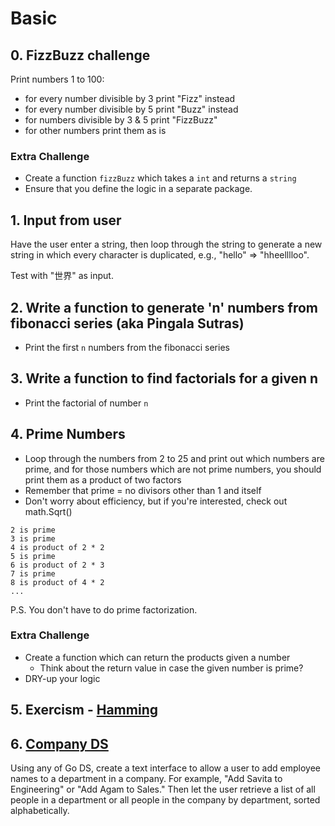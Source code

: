 # Basic

## 0. FizzBuzz challenge

Print numbers 1 to 100:

- for every number divisible by 3 print "Fizz" instead
- for every number divisible by 5 print "Buzz" instead
- for numbers divisible by 3 & 5 print "FizzBuzz"
- for other numbers print them as is

### Extra Challenge

- Create a function `fizzBuzz` which takes a `int` and returns a `string`
- Ensure that you define the logic in a separate package.

## 1. Input from user

Have the user enter a string, then loop through the string to generate a new string in which every character is duplicated, e.g., "hello" => "hheelllloo".

Test with "世界" as input.

## 2. Write a function to generate 'n' numbers from fibonacci series (aka Pingala Sutras)

- Print the first `n` numbers from the fibonacci series

## 3. Write a function to find factorials for a given n

- Print the factorial of number `n`

## 4. Prime Numbers

- Loop through the numbers from 2 to 25 and print out which numbers are prime, and for those numbers which are not prime numbers, you should print them as a product of two factors
- Remember that prime = no divisors other than 1 and itself
- Don't worry about efficiency, but if you're interested, check out math.Sqrt()

```
2 is prime
3 is prime
4 is product of 2 * 2
5 is prime
6 is product of 2 * 3
7 is prime
8 is product of 4 * 2
...
```

P.S. You don't have to do prime factorization.

### Extra Challenge

- Create a function which can return the products given a number
  - Think about the return value in case the given number is prime?
- DRY-up your logic

## 5. Exercism - [Hamming](https://github.com/AgarwalConsulting/Go-Training/tree/master/exercises/exercism/hamming)

## 6. [Company DS](https://github.com/AgarwalConsulting/Go-Training/blob/master/exercises/basic/ds.go)

Using any of Go DS, create a text interface to allow a user to add employee names to a department in a company. For example, "Add Savita to Engineering" or "Add Agam to Sales." Then let the user retrieve a list of all people in a department or all people in the company by department, sorted alphabetically.
